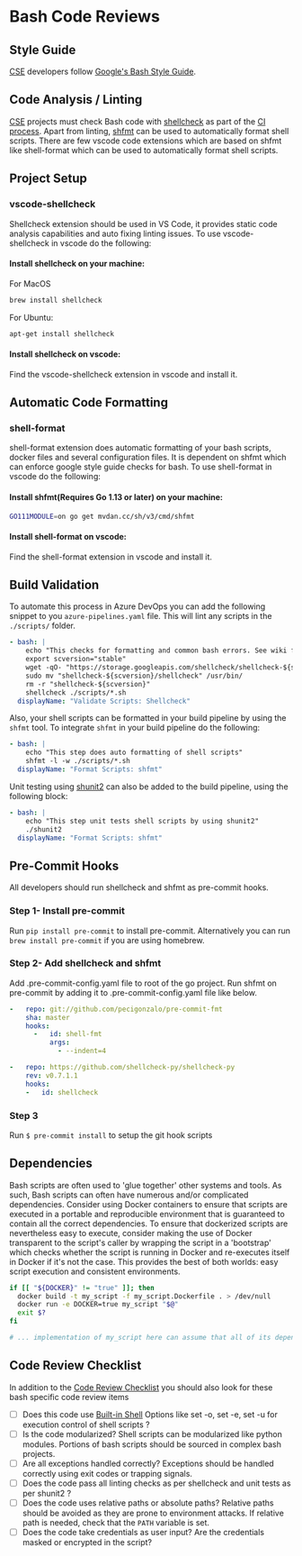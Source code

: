 # Bash Code Reviews

## Style Guide

[CSE](../../CSE.md) developers follow [Google's Bash Style Guide](https://google.github.io/styleguide/shell.xml).

## Code Analysis / Linting

[CSE](../../CSE.md) projects must check Bash code with [shellcheck](https://github.com/koalaman/shellcheck) as part of the [CI process](../../continuous-integration/readme.md).
Apart from linting, [shfmt](https://github.com/mvdan/sh) can be used to automatically format shell scripts. There are few vscode code extensions which are based on shfmt like shell-format which can be used to automatically format shell scripts.

## Project Setup

### vscode-shellcheck

Shellcheck extension should be used in VS Code, it provides static code analysis capabilities and auto fixing linting issues. To use vscode-shellcheck in vscode do the following:

#### Install shellcheck on your machine:

For MacOS

```bash
brew install shellcheck
```

For Ubuntu:

```bash
apt-get install shellcheck
```

#### Install shellcheck on vscode:

Find the vscode-shellcheck extension in vscode and install it.

## Automatic Code Formatting

### shell-format

shell-format extension does automatic formatting of your bash scripts, docker files and several configuration files. It is dependent on shfmt which can enforce google style guide checks for bash.
To use shell-format in vscode do the following:

#### Install shfmt(Requires Go 1.13 or later) on your machine:

```bash
GO111MODULE=on go get mvdan.cc/sh/v3/cmd/shfmt
```

#### Install shell-format on vscode:

Find the shell-format extension in vscode and install it.

## Build Validation

To automate this process in Azure DevOps you can add the following snippet to you `azure-pipelines.yaml` file. This will lint any scripts in the `./scripts/` folder.

```yaml
- bash: |
    echo "This checks for formatting and common bash errors. See wiki for error details and ignore options: https://github.com/koalaman/shellcheck/wiki/SC1000"
    export scversion="stable"
    wget -qO- "https://storage.googleapis.com/shellcheck/shellcheck-${scversion?}.linux.x86_64.tar.xz" | tar -xJv
    sudo mv "shellcheck-${scversion}/shellcheck" /usr/bin/
    rm -r "shellcheck-${scversion}"
    shellcheck ./scripts/*.sh
  displayName: "Validate Scripts: Shellcheck"
```

Also, your shell scripts can be formatted in your build pipeline by using the `shfmt` tool. To integrate `shfmt` in your build pipeline do the following:

```yaml
- bash: |
    echo "This step does auto formatting of shell scripts"
    shfmt -l -w ./scripts/*.sh
  displayName: "Format Scripts: shfmt"
```

Unit testing using [shunit2](https://github.com/kward/shunit2) can also be added to the build pipeline, using the following block:

```yaml
- bash: |
    echo "This step unit tests shell scripts by using shunit2"
    ./shunit2
  displayName: "Format Scripts: shfmt"
```

## Pre-Commit Hooks

All developers should run shellcheck and shfmt as pre-commit hooks.

### Step 1- Install pre-commit

Run `pip install pre-commit` to install pre-commit.
Alternatively you can run `brew install pre-commit` if you are using homebrew.

### Step 2- Add shellcheck and shfmt

Add .pre-commit-config.yaml file to root of the go project. Run shfmt on pre-commit by adding it to .pre-commit-config.yaml file like below.

```yaml
-   repo: git://github.com/pecigonzalo/pre-commit-fmt
    sha: master
    hooks:
      -   id: shell-fmt
          args:
            - --indent=4
```

```yaml
-   repo: https://github.com/shellcheck-py/shellcheck-py
    rev: v0.7.1.1
    hooks:
    -   id: shellcheck
```

### Step 3

Run `$ pre-commit install` to setup the git hook scripts

## Dependencies

Bash scripts are often used to 'glue together' other systems and tools. As such, Bash scripts can often have numerous and/or complicated dependencies. Consider using Docker containers to ensure that scripts are executed in a portable and reproducible environment that is guaranteed to contain all the correct dependencies. To ensure that dockerized scripts are nevertheless easy to execute, consider making the use of Docker transparent to the script's caller by wrapping the script in a 'bootstrap' which checks whether the script is running in Docker and re-executes itself in Docker if it's not the case. This provides the best of both worlds: easy script execution and consistent environments.

```bash
if [[ "${DOCKER}" != "true" ]]; then
  docker build -t my_script -f my_script.Dockerfile . > /dev/null
  docker run -e DOCKER=true my_script "$@"
  exit $?
fi

# ... implementation of my_script here can assume that all of its dependencies exist since it's always running in Docker ...
```

## Code Review Checklist

In addition to the [Code Review Checklist](../process-guidance/reviewer-guidance.md) you should also look for these bash specific code review items

* [ ] Does this code use [Built-in Shell](https://www.gnu.org/software/bash/manual/html_node/The-Set-Builtin.html) Options like set -o, set -e, set -u for execution control of shell scripts ?
* [ ] Is the code modularized? Shell scripts can be modularized like python modules. Portions of bash scripts should be sourced in complex bash projects.
* [ ] Are all exceptions handled correctly? Exceptions should be handled correctly using exit codes or trapping signals.
* [ ] Does the code pass all linting checks as per shellcheck and unit tests as per shunit2 ?
* [ ] Does the code uses relative paths or absolute paths? Relative paths should be avoided as they are prone to environment attacks. If relative path is needed, check that the ```PATH``` variable is set.
* [ ] Does the code take credentials as user input? Are the credentials masked or encrypted in the script?
